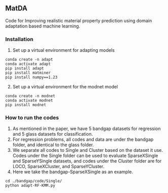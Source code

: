 ## MatDA
Code for Improving realistic material property prediction using domain adaptation based machine learning.


### Installation


1) Set up a virtual environment for adapting models

~~~
conda create -n adapt
conda activate adapt
pip install adapt
pip install matminer
pip install numpy==1.23
~~~

2) Set up a virtual environment for the modnet model 


```
conda create -n modnet
conda activate modnet
pip install modnet
```


### How to run the codes

1) As mentioned in the paper, we have 5 bandgap datasets for regression and 5 glass datasets for classification.
2) For regression problems, all codes and data are under the bandgap folder, and identical to the glass folder.
3) We separate all codes to Single and Cluster based on the dataset it use. Codes under the Single folder can be used to evaluate SparseXSingle and SparseYSingle datasets, and codes under the Cluster folder are for LOCO, SparseXCluster, and SparseYCluster.
4) Here we take the bandgap-SparseXSingle as an example.

```
cd ./bandgap/code/Single/
python adapt-RF-KMM.py
```


